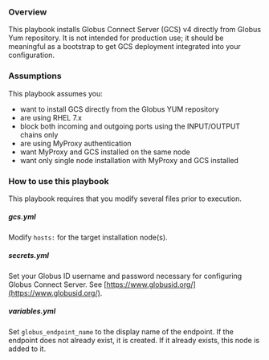 ### Overview
This playbook installs Globus Connect Server (GCS) v4 directly from Globus Yum repository. It is not intended for production use; it should be meaningful as a bootstrap to get GCS deployment integrated into your configuration.

### Assumptions
This playbook assumes you:
* want to install GCS directly from the Globus YUM repository
* are using RHEL 7.x
* block both incoming and outgoing ports using the INPUT/OUTPUT chains only
* are using MyProxy authentication
* want MyProxy and GCS installed on the same node
* want only single node installation with MyProxy and GCS installed

### How to use this playbook
This playbook requires that you modify several files prior to execution.  

##### gcs.yml
Modify `hosts:` for the target installation node(s).

##### secrets.yml
Set your Globus ID username and password necessary for configuring Globus Connect Server. See [https://www.globusid.org/](https://www.globusid.org/).

##### variables.yml
Set `globus_endpoint_name` to the display name of the endpoint. If the endpoint does not already exist, it is created. If it already exists, this node is added to it.
